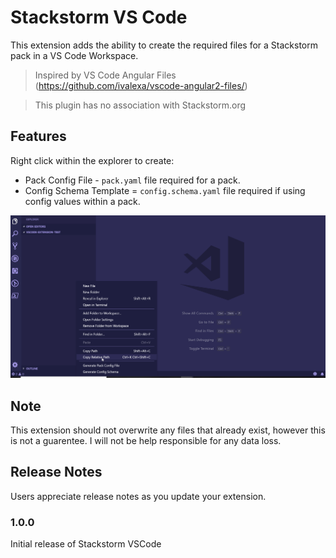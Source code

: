 # Stackstorm VS Code

This extension adds the ability to create the required files for a Stackstorm pack in a VS Code Workspace.
 > Inspired by VS Code Angular Files (https://github.com/ivalexa/vscode-angular2-files/)

 > This plugin has no association with Stackstorm.org

## Features

Right click within the explorer to create:

* Pack Config File - `pack.yaml` file required for a pack.
* Config Schema Template = `config.schema.yaml` file required if using config values within a pack. 

![Overview](images/overview.gif)

## Note

This extension should not overwrite any files that already exist, however this is not a guarentee. I will not be help responsible for any data loss.

## Release Notes

Users appreciate release notes as you update your extension.

### 1.0.0

Initial release of Stackstorm VSCode